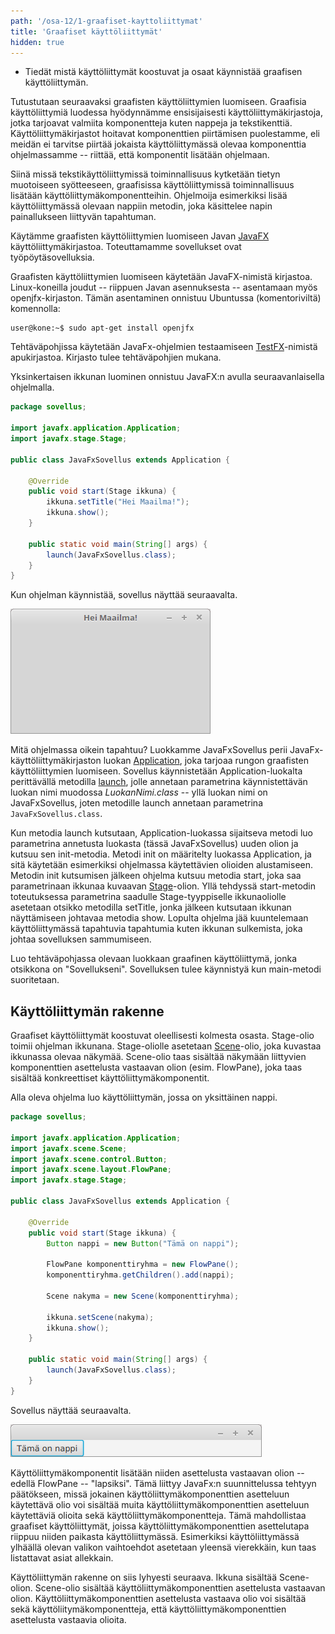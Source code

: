 ```yaml
---
path: '/osa-12/1-graafiset-kayttoliittymat'
title: 'Graafiset käyttöliittymät'
hidden: true
---
```



<text-box variant='learningObjectives' name='Oppimistavoitteet'>

- Tiedät mistä käyttöliittymät koostuvat ja osaat käynnistää graafisen käyttöliittymän.

</text-box>


Tutustutaan seuraavaksi graafisten käyttöliittymien luomiseen. Graafisia käyttöliittymiä luodessa hyödynnämme ensisijaisesti käyttöliittymäkirjastoja, jotka tarjoavat valmiita komponentteja kuten nappeja ja tekstikenttiä. Käyttöliittymäkirjastot hoitavat komponenttien piirtämisen puolestamme, eli meidän ei tarvitse piirtää jokaista käyttöliittymässä olevaa komponenttia ohjelmassamme -- riittää, että komponentit lisätään ohjelmaan.

Siinä missä tekstikäyttöliittymissä toiminnallisuus kytketään tietyn muotoiseen syötteeseen, graafisissa käyttöliittymissä toiminnallisuus lisätään käyttöliittymäkomponentteihin. Ohjelmoija esimerkiksi lisää käyttöliittymässä olevaan nappiin metodin, joka käsittelee napin painallukseen liittyvän tapahtuman.

Käytämme graafisten käyttöliittymien luomiseen Javan <a href="https://en.wikipedia.org/wiki/JavaFX" target="_blank" rel="noopener">JavaFX</a> käyttöliittymäkirjastoa. Toteuttamamme sovellukset ovat työpöytäsovelluksia.


<text-box variant='hint' name='Graafiset käyttöliittymät ja tarvittavat kirjastot'>

Graafisten käyttöliittymien luomiseen käytetään JavaFX-nimistä kirjastoa. Linux-koneilla joudut -- riippuen Javan asennuksesta -- asentamaan myös openjfx-kirjaston. Tämän asentaminen onnistuu Ubuntussa (komentoriviltä) komennolla:

```console
user@kone:~$ sudo apt-get install openjfx
```

Tehtäväpohjissa käytetään JavaFx-ohjelmien testaamiseen <a href="https://github.com/TestFX/TestFX/wiki" target="_blank" norel>TestFX</a>-nimistä apukirjastoa. Kirjasto tulee tehtäväpohjien mukana.

</text-box>

Yksinkertaisen ikkunan luominen onnistuu JavaFX:n avulla seuraavanlaisella ohjelmalla.


```java
package sovellus;

import javafx.application.Application;
import javafx.stage.Stage;

public class JavaFxSovellus extends Application {

    @Override
    public void start(Stage ikkuna) {
        ikkuna.setTitle("Hei Maailma!");
        ikkuna.show();
    }

    public static void main(String[] args) {
        launch(JavaFxSovellus.class);
    }
}
```


Kun ohjelman käynnistää, sovellus näyttää seuraavalta.


<img src="../img/material/gui-helloworld.png" alt="Tyhjä ikkuna, jonka otsikko on 'Hei Maailma!'"/>



Mitä ohjelmassa oikein tapahtuu? Luokkamme JavaFxSovellus perii JavaFx-käyttöliittymäkirjaston luokan <a href="https://docs.oracle.com/javase/8/javafx/api/javafx/application/Application.html" target="_blank" rel="noopener">Application</a>, joka tarjoaa rungon graafisten käyttöliittymien luomiseen. Sovellus käynnistetään Application-luokalta perittävällä metodilla <a href="https://docs.oracle.com/javase/8/javafx/api/javafx/application/Application.html#launch-java.lang.Class-java.lang.String...--" target="_blank" rel="noopener">launch</a>, jolle annetaan parametrina käynnistettävän luokan nimi muodossa <em>LuokanNimi.class</em> -- yllä luokan nimi on JavaFxSovellus, joten metodille launch annetaan parametrina `JavaFxSovellus.class`.


Kun metodia launch kutsutaan, Application-luokassa sijaitseva metodi luo parametrina annetusta luokasta (tässä JavaFxSovellus) uuden olion ja kutsuu sen init-metodia. Metodi init on määritelty luokassa Application, ja sitä käytetään esimerkiksi ohjelmassa käytettävien olioiden alustamiseen. Metodin init kutsumisen jälkeen ohjelma kutsuu metodia start, joka saa parametrinaan ikkunaa kuvaavan <a href="https://docs.oracle.com/javase/8/javafx/api/javafx/stage/Stage.html" target="_blank" rel="noopener">Stage</a>-olion. Yllä tehdyssä start-metodin toteutuksessa parametrina saadulle Stage-tyyppiselle ikkunaoliolle asetetaan otsikko metodilla setTitle, jonka jälkeen kutsutaan ikkunan näyttämiseen johtavaa metodia show. Lopulta ohjelma jää kuuntelemaan käyttöliittymässä tapahtuvia tapahtumia kuten ikkunan sulkemista, joka johtaa sovelluksen sammumiseen.


<programming-exercise name='Sovellukseni' tmcname=''>

Luo tehtäväpohjassa olevaan luokkaan graafinen käyttöliittymä, jonka otsikkona on "Sovellukseni". Sovelluksen tulee käynnistyä kun main-metodi suoritetaan.

</programming-exercise>


## Käyttöliittymän rakenne

Graafiset käyttöliittymät koostuvat oleellisesti kolmesta osasta. Stage-olio toimii ohjelman ikkunana. Stage-oliolle asetetaan <a href="https://docs.oracle.com/javase/8/javafx/api/javafx/scene/Scene.html" target="_blank" rel="noopener">Scene</a>-olio, joka kuvastaa ikkunassa olevaa näkymää. Scene-olio taas sisältää näkymään liittyvien komponenttien asettelusta vastaavan olion (esim. FlowPane), joka taas sisältää konkreettiset käyttöliittymäkomponentit.

Alla oleva ohjelma luo käyttöliittymän, jossa on yksittäinen nappi.


```java
package sovellus;

import javafx.application.Application;
import javafx.scene.Scene;
import javafx.scene.control.Button;
import javafx.scene.layout.FlowPane;
import javafx.stage.Stage;

public class JavaFxSovellus extends Application {

    @Override
    public void start(Stage ikkuna) {
        Button nappi = new Button("Tämä on nappi");

        FlowPane komponenttiryhma = new FlowPane();
        komponenttiryhma.getChildren().add(nappi);

        Scene nakyma = new Scene(komponenttiryhma);

        ikkuna.setScene(nakyma);
        ikkuna.show();
    }

    public static void main(String[] args) {
        launch(JavaFxSovellus.class);
    }
}
```

Sovellus näyttää seuraavalta.

<img src="../img/material/gui-nappi.png" alt="Ikkuna, jossa on nappi. Napissa on teksti 'Tämä on nappi'."/>


Käyttöliittymäkomponentit lisätään niiden asettelusta vastaavan olion -- edellä FlowPane -- "lapsiksi". Tämä liittyy JavaFx:n suunnittelussa tehtyyn päätökseen, missä jokainen käyttöliittymäkomponenttien asetteluun käytettävä olio voi sisältää muita käyttöliittymäkomponenttien asetteluun käytettäviä olioita sekä käyttöliittymäkomponentteja. Tämä mahdollistaa graafiset käyttöliittymät, joissa käyttöliittymäkomponenttien asettelutapa riippuu niiden paikasta käyttöliittymässä. Esimerkiksi käyttöliittymässä ylhäällä olevan valikon vaihtoehdot asetetaan yleensä vierekkäin, kun taas listattavat asiat allekkain.


Käyttöliittymän rakenne on siis lyhyesti seuraava. Ikkuna sisältää Scene-olion. Scene-olio sisältää käyttöliittymäkomponenttien asettelusta vastaavan olion. Käyttöliittymäkomponenttien asettelusta vastaava olio voi sisältää sekä käyttöliitymäkomponentteja, että käyttöliittymäkomponenttien asettelusta vastaavia olioita.


